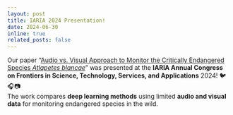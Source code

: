 ```yaml
---
layout: post
title: IARIA 2024 Presentation!
date: 2024-06-30
inline: true
related_posts: false
---
```


Our paper “[Audio vs. Visual Approach to Monitor the Critically Endangered Species _Atlapetes blancae_](https://www.thinkmind.org/articles/iaria_congress_2024_2_90_50050.pdf)” was presented at the **IARIA Annual Congress on Frontiers in Science, Technology, Services, and Applications** 2024! 🐦🎧📷  
The work compares **deep learning methods** using limited **audio and visual data** for monitoring endangered species in the wild.
